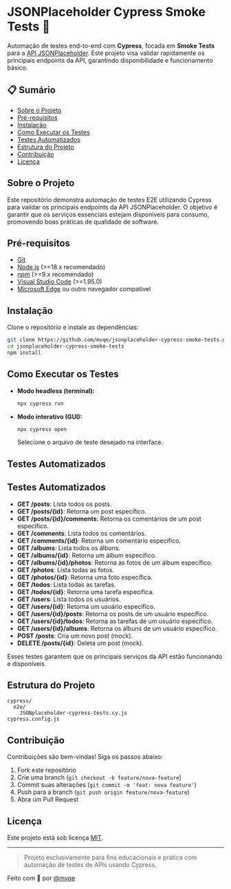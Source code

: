 # JSONPlaceholder Cypress Smoke Tests 🚀

Automação de testes end-to-end com **Cypress**, focada em **Smoke Tests** para a [API JSONPlaceholder](https://jsonplaceholder.typicode.com/). Este projeto visa validar rapidamente os principais endpoints da API, garantindo disponibilidade e funcionamento básico.

## 📋 Sumário

- [Sobre o Projeto](#sobre-o-projeto)
- [Pré-requisitos](#pré-requisitos)
- [Instalação](#instalação)
- [Como Executar os Testes](#como-executar-os-testes)
- [Testes Automatizados](#testes-automatizados)
- [Estrutura do Projeto](#estrutura-do-projeto)
- [Contribuição](#contribuição)
- [Licença](#licença)

## Sobre o Projeto

Este repositório demonstra automação de testes E2E utilizando Cypress para validar os principais endpoints da API JSONPlaceholder. O objetivo é garantir que os serviços essenciais estejam disponíveis para consumo, promovendo boas práticas de qualidade de software.

## Pré-requisitos

- [Git](https://git-scm.com/)
- [Node.js](https://nodejs.org/) (>=18.x recomendado)
- [npm](https://www.npmjs.com/) (>=9.x recomendado)
- [Visual Studio Code](https://code.visualstudio.com/) (>=1.95.0)
- [Microsoft Edge](https://www.microsoft.com/edge) ou outro navegador compatível

## Instalação

Clone o repositório e instale as dependências:

```sh
git clone https://github.com/mvqe/jsonplaceholder-cypress-smoke-tests.git
cd jsonplaceholder-cypress-smoke-tests
npm install
```

## Como Executar os Testes

- **Modo headless (terminal):**
  ```sh
  npx cypress run
  ```
- **Modo interativo (GUI):**
  ```sh
  npx cypress open
  ```
  Selecione o arquivo de teste desejado na interface.

## Testes Automatizados

## Testes Automatizados

- **GET /posts**: Lista todos os posts.
- **GET /posts/{id}**: Retorna um post específico.
- **GET /posts/{id}/comments**: Retorna os comentários de um post específico.
- **GET /comments**: Lista todos os comentários.
- **GET /comments/{id}**: Retorna um comentário específico.
- **GET /albums**: Lista todos os álbuns.
- **GET /albums/{id}**: Retorna um álbum específico.
- **GET /albums/{id}/photos**: Retorna as fotos de um álbum específico.
- **GET /photos**: Lista todas as fotos.
- **GET /photos/{id}**: Retorna uma foto específica.
- **GET /todos**: Lista todas as tarefas.
- **GET /todos/{id}**: Retorna uma tarefa específica.
- **GET /users**: Lista todos os usuários.
- **GET /users/{id}**: Retorna um usuário específico.
- **GET /users/{id}/posts**: Retorna os posts de um usuário específico.
- **GET /users/{id}/todos**: Retorna as tarefas de um usuário específico.
- **GET /users/{id}/albums**: Retorna os álbuns de um usuário específico.
- **POST /posts**: Cria um novo post (mock).
- **DELETE /posts/{id}**: Deleta um post (mock).

Esses testes garantem que os principais serviços da API estão funcionando e disponíveis.

## Estrutura do Projeto

```
cypress/
  e2e/
    JSONplaceholder-cypress-tests.cy.js
cypress.config.js
```

## Contribuição

Contribuições são bem-vindas! Siga os passos abaixo:

1. Fork este repositório
2. Crie uma branch (`git checkout -b feature/nova-feature`)
3. Commit suas alterações (`git commit -m 'feat: nova feature'`)
4. Push para a branch (`git push origin feature/nova-feature`)
5. Abra um Pull Request

## Licença

Este projeto está sob licença [MIT](LICENSE).

---

> Projeto exclusivamente para fins educacionais e prática com automação de testes de APIs usando Cypress.

Feito com 💙 por [@mvqe](https://github.com/mvqe)
